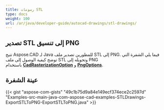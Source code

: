 ```yaml
---
title: رسومات STL
type: docs
weight: 100
url: /ar/java/developer-guide/autocad-drawings/stl-drawings/
---
```


## **تصدير STL إلى تنسيق PNG**

تتيح Aspose.CAD لـ Java للمطورين تصدير ملف STL إلى PNG. فيما يلي الشفرة التي توضح كيفية الوصول إلى ملف STL وتحويله إلى PNG باستخدام [**CadRasterizationOption**](https://reference.aspose.com/cad/java/com.aspose.cad.imageoptions/CadRasterizationOptions) و [**PngOptions**](https://reference.aspose.com/cad/java/com.aspose.cad.imageoptions/PngOptions).

## عينة الشفرة

{{< gist "aspose-com-gists" "49c1b75d9a84e149ecf374ece2c2597d" "Examples-src-main-java-com-aspose-cad-examples-STLDrawings-ExportSTLToPNG-ExportSTLToPNG.java" >}}
